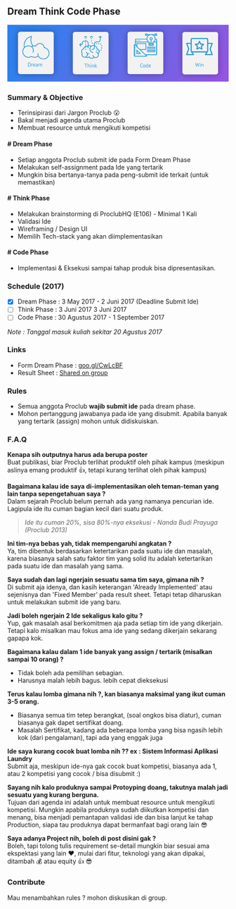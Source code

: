 ## Dream Think Code Phase
![Edit This](assets/overview-steps.png)

### Summary & Objective
* Terinsipirasi dari Jargon Proclub :open_mouth:
* Bakal menjadi agenda utama Proclub
* Membuat resource untuk mengikuti kompetisi

#### # Dream Phase
* Setiap anggota Proclub submit ide pada Form Dream Phase
* Melakukan self-assignment pada Ide yang tertarik
* Mungkin bisa bertanya-tanya pada peng-submit ide terkait (untuk memastikan)

#### # Think Phase
* Melakukan brainstorming di ProclubHQ (E106) - Minimal 1 Kali
* Validasi Ide
* Wireframing / Design UI
* Memilih Tech-stack yang akan diimplementasikan

####  # Code Phase
* Implementasi & Eksekusi sampai tahap produk bisa dipresentasikan.

### Schedule (2017)
- [x] Dream Phase : 3 May 2017 - 2 Juni 2017 (Deadline Submit Ide)
- [ ] Think Phase : 3 Juni 2017 3 Juni 2017
- [ ] Code Phase : 30 Agustus 2017 - 1 September 2017

*Note : Tanggal masuk kuliah sekitar 20 Agustus 2017*

### Links
* Form Dream Phase : [goo.gl/CwLcBF](http://goo.gl/CwLcBF)
* Result Sheet : [Shared on group](#)

### Rules
* Semua anggota Proclub **wajib submit ide** pada dream phase.
* Mohon pertanggung jawabanya pada ide yang disubmit. Apabila banyak yang tertarik (assign) mohon untuk didiskuiskan.

### F.A.Q
**Kenapa sih outputnya harus ada berupa poster**    
Buat publikasi, biar Proclub terlihat produktif oleh pihak kampus (meskipun aslinya emang produktif :+1:, tetapi kurang terlihat oleh pihak kampus)  

**Bagaimana kalau ide saya di-implementasikan oleh teman-teman yang lain tanpa sepengetahuan saya ?**    
Dalam sejarah Proclub belum pernah ada yang namanya pencurian ide. Lagipula ide itu cuman bagian kecil dari suatu produk.  
> *Ide itu cuman 20%, sisa 80%-nya eksekusi - Nanda Budi Prayuga (Proclub 2013)*

**Ini tim-nya bebas yah, tidak mempengaruhi angkatan ?**    
Ya, tim dibentuk berdasarkan ketertarikan pada suatu ide dan masalah, 
karena biasanya salah satu faktor tim yang solid itu adalah ketertarikan pada suatu ide dan masalah yang sama.    

**Saya sudah dan lagi ngerjain sesuatu sama tim saya, gimana nih ?**    
Di submit aja idenya, dan kasih keterangan 'Already Implemented' atau sejenisnya dan 'Fixed Member'
pada result sheet.
Tetapi tetap diharuskan untuk melakukan submit ide yang baru.

**Jadi boleh ngerjain 2 Ide sekaligus kalo gitu ?**    
Yup, gak masalah asal berkomitmen aja pada setiap tim ide yang dikerjain. Tetapi kalo misalkan mau fokus ama ide yang sedang dikerjain sekarang gapapa kok.

**Bagaimana kalau dalam 1 ide banyak yang assign / tertarik (misalkan sampai 10 orang) ?**    
* Tidak boleh ada pemilihan sebagian.
* Harusnya malah lebih bagus. lebih cepat dieksekusi

**Terus kalau lomba gimana nih ?, kan biasanya maksimal yang ikut cuman 3-5 orang.**    
* Biasanya semua tim tetep berangkat, (soal ongkos bisa diatur), cuman biasanya gak dapet sertifikat doang.
* Masalah Sertifikat, kadang ada beberapa lomba yang bisa ngasih lebih kok (dari pengalaman), tapi ada yang enggak juga

**Ide saya kurang cocok buat lomba nih ?? ex : Sistem Informasi Aplikasi Laundry**    
Submit aja, meskipun ide-nya gak cocok buat kompetisi, biasanya ada 1, atau 2 kompetisi yang cocok / bisa disubmit :)

**Sayang nih kalo produknya sampai Protoyping doang, takutnya malah jadi sesuatu yang kurang berguna.**    
Tujuan dari agenda ini adalah untuk membuat resource untuk mengikuti kompetisi. Mungkin apabila produknya
sudah diikutkan kompetisi dan menang, bisa menjadi pemantapan validasi ide dan bisa lanjut ke tahap Production,
siapa tau produknya dapat bermanfaat bagi orang lain :sunglasses:

**Saya adanya Project nih, boleh di post disini gak ?**    
Boleh, tapi tolong tulis requirement se-detail mungkin biar sesuai ama ekspektasi yang lain :heart:,
mulai dari fitur, teknologi yang akan dipakai, ditambah :moneybag: atau equity :+1: :sunglasses:

### Contribute
Mau menambahkan rules ? mohon diskusikan di group.
